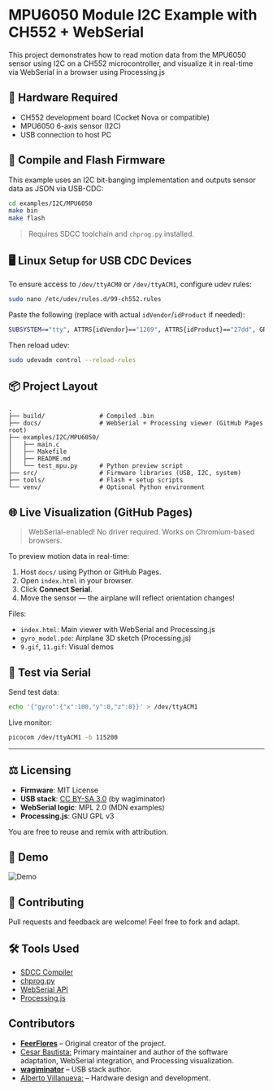 # MPU6050 Module I2C Example with CH552 + WebSerial

This project demonstrates how to read motion data from the MPU6050 sensor using I2C on a CH552 microcontroller, and visualize it in real-time via WebSerial in a browser using Processing.js


## 🧰 Hardware Required

* CH552 development board (Cocket Nova or compatible)
* MPU6050 6-axis sensor (I2C)
* USB connection to host PC

## 🔧 Compile and Flash Firmware

This example uses an I2C bit-banging implementation and outputs sensor data as JSON via USB-CDC:

```bash
cd examples/I2C/MPU6050
make bin
make flash
```

> Requires SDCC toolchain and `chprog.py` installed.


## 🖥️ Linux Setup for USB CDC Devices

To ensure access to `/dev/ttyACM0` or `/dev/ttyACM1`, configure udev rules:

```bash
sudo nano /etc/udev/rules.d/99-ch552.rules
```

Paste the following (replace with actual `idVendor`/`idProduct` if needed):

```bash
SUBSYSTEM=="tty", ATTRS{idVendor}=="1209", ATTRS{idProduct}=="27dd", GROUP="dialout", MODE="0666"
```

Then reload udev:

```bash
sudo udevadm control --reload-rules
```



## 📦 Project Layout

```
.
├── build/               # Compiled .bin
├── docs/                # WebSerial + Processing viewer (GitHub Pages root)
├── examples/I2C/MPU6050/
│   ├── main.c
│   ├── Makefile
│   ├── README.md
│   └── test_mpu.py      # Python preview script
├── src/                 # Firmware libraries (USB, I2C, system)
├── tools/               # Flash + setup scripts
└── venv/                # Optional Python environment
```



## 🌐 Live Visualization (GitHub Pages)

> WebSerial-enabled! No driver required. Works on Chromium-based browsers.

To preview motion data in real-time:

1. Host `docs/` using Python or GitHub Pages.
2. Open `index.html` in your browser.
3. Click **Connect Serial**.
4. Move the sensor — the airplane will reflect orientation changes!

Files:

* `index.html`: Main viewer with WebSerial and Processing.js
* `gyro_model.pde`: Airplane 3D sketch (Processing.js)
* `9.gif`, `11.gif`: Visual demos


## 🧪 Test via Serial

Send test data:

```bash
echo '{"gyro":{"x":100,"y":0,"z":0}}' > /dev/ttyACM1
```

Live monitor:

```bash
picocom /dev/ttyACM1 -b 115200
```

---
## ⚖️ Licensing

* **Firmware**: MIT License
* **USB stack**: [CC BY-SA 3.0](https://creativecommons.org/licenses/by-sa/3.0/) (by wagiminator)
* **WebSerial logic**: MPL 2.0 (MDN examples)
* **Processing.js**: GNU GPL v3

You are free to reuse and remix with attribution.


## 📸 Demo

![Demo](docs/9.gif)


## 🤝 Contributing

Pull requests and feedback are welcome! Feel free to fork and adapt.


## 🛠 Tools Used

* [SDCC Compiler](https://sdcc.sourceforge.net/)
* [chprog.py](https://github.com/UNTelectronics/chprog)
* [WebSerial API](https://developer.mozilla.org/en-US/docs/Web/API/Serial)
* [Processing.js](https://processingjs.org/)

<div>
    <h2>Contributors</h2>
    <ul>
        <li><a href="https://github.com/FeerFlores"><strong>FeerFlores</strong></a> – Original creator of the project.</li>
        <li><a href="https://github.com/Cesarbautista10">Cesar Bautista:</a> Primary maintainer and author of the software adaptation, WebSerial integration, and Processing visualization.</li>
        <li><a href="https://github.com/wagiminator"><strong>wagiminator</strong></a> – USB stack author.</li>
        <li><a href="https://github.com/AlbertoVillanuevaEsquivel">Alberto Villanueva:</a> – Hardware design and development.</li>
    </ul>
</div>
